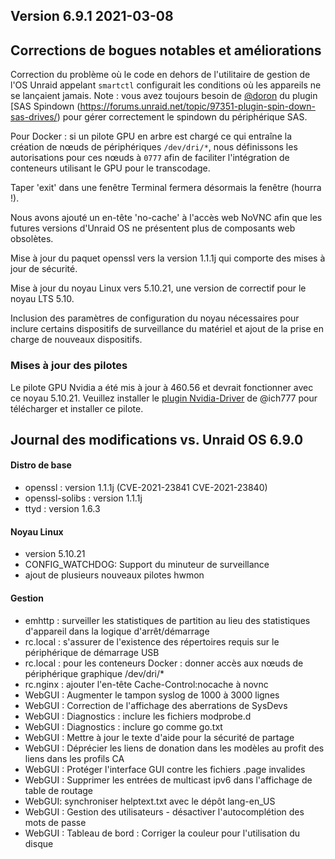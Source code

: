 ## Version 6.9.1 2021-03-08

## Corrections de bogues notables et améliorations

Correction du problème où le code en dehors de l'utilitaire de gestion de l'OS Unraid appelant
`smartctl` configurait les conditions où les appareils ne se lançaient jamais.
Note : vous avez toujours besoin de
[@doron](https://forums.unraid.net/profile/8006-doron/) du plugin [SAS
Spindown
(https://forums.unraid.net/topic/97351-plugin-spin-down-sas-drives/)
pour gérer correctement le spindown du périphérique SAS.

Pour Docker : si un pilote GPU en arbre est chargé ce qui entraîne la création de
nœuds de périphériques `/dev/dri/*`, nous définissons les autorisations pour ces nœuds à `0777` afin de faciliter l'intégration de conteneurs utilisant le GPU pour le transcodage.

Taper 'exit' dans une fenêtre Terminal fermera désormais la fenêtre (hourra !).

Nous avons ajouté un en-tête 'no-cache' à l'accès web NoVNC afin que les futures versions d'Unraid OS ne présentent plus de composants web obsolètes.

Mise à jour du paquet openssl vers la version 1.1.1j qui comporte des mises à jour de sécurité.

Mise à jour du noyau Linux vers 5.10.21, une version de correctif pour le noyau LTS 5.10.

Inclusion des paramètres de configuration du noyau nécessaires pour inclure certains dispositifs de surveillance du matériel et ajout de la prise en charge de nouveaux dispositifs.

### Mises à jour des pilotes

Le pilote GPU Nvidia a été mis à jour à 460.56 et devrait fonctionner avec ce noyau 5.10.21. Veuillez installer le [plugin Nvidia-Driver](https://forums.unraid.net/topic/98978-plugin-nvidia-driver/) de @ich777 pour télécharger et installer ce pilote.

## Journal des modifications vs. Unraid OS 6.9.0

#### Distro de base

- openssl : version 1.1.1j (CVE-2021-23841 CVE-2021-23840)
- openssl-solibs : version 1.1.1j
- ttyd : version 1.6.3

#### Noyau Linux

- version 5.10.21
- CONFIG\_WATCHDOG: Support du minuteur de surveillance
- ajout de plusieurs nouveaux pilotes hwmon

#### Gestion

- emhttp : surveiller les statistiques de partition au lieu des
  statistiques d'appareil dans la logique d'arrêt/démarrage
- rc.local : s'assurer de l'existence des répertoires requis sur le périphérique de démarrage USB
- rc.local : pour les conteneurs Docker : donner accès aux nœuds de
  périphérique graphique /dev/dri/\*
- rc.nginx : ajouter l'en-tête Cache-Control:nocache à novnc
- WebGUI : Augmenter le tampon syslog de 1000 à 3000 lignes
- WebGUI : Correction de l'affichage des aberrations de SysDevs
- WebGUI : Diagnostics : inclure les fichiers modprobe.d
- WebGUI : Diagnostics : inclure go comme go.txt
- WebGUI : Mettre à jour le texte d'aide pour la sécurité de partage
- WebGUI : Déprécier les liens de donation dans les modèles au profit des
  liens dans les profils CA
- WebGUI : Protéger l'interface GUI contre les fichiers .page invalides
- WebGUI : Supprimer les entrées de multicast ipv6 dans l'affichage de
  table de routage
- WebGUI: synchroniser helptext.txt avec le dépôt lang-en\_US
- WebGUI : Gestion des utilisateurs - désactiver l'autocomplétion des
  mots de passe
- WebGUI : Tableau de bord : Corriger la couleur pour l'utilisation du disque
